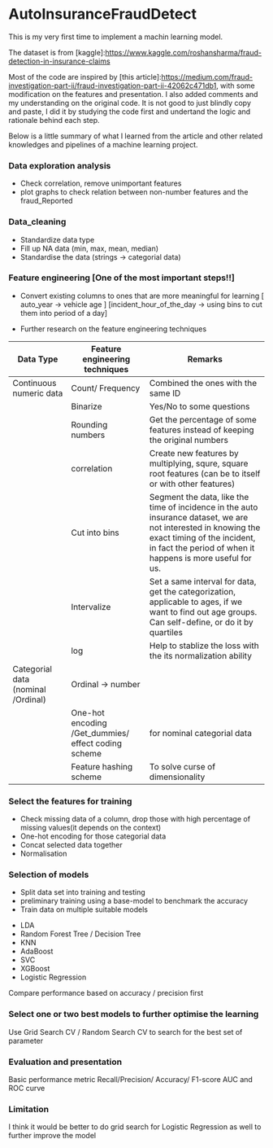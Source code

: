 # AutoInsuranceFraudDetect

This is my very first time to implement a machin learning model.

The dataset is from [kaggle]:https://www.kaggle.com/roshansharma/fraud-detection-in-insurance-claims

Most of the code are inspired by [this article]:https://medium.com/fraud-investigation-part-ii/fraud-investigation-part-ii-42062c471db1, with some modification on the features and presentation. I also added comments and my understanding on the original code. It is not good to just blindly copy and paste, I did it by studying the code first and undertand the logic and rationale behind each step. 

Below is a little summary of what I learned from the article and other related knowledges and pipelines of a machine learning project.

### Data exploration analysis

* Check correlation, remove unimportant features
* plot graphs to check relation between non-number features and the fraud_Reported

### Data_cleaning
* Standardize data type
* Fill up NA data (min, max, mean, median)
* Standardise the data (strings -> categorial data)


### Feature engineering [One of the most important steps!!]
* Convert existing columns to ones that are more meaningful for learning
[ auto_year -> vehicle age ]
[incident_hour_of_the_day -> using bins to cut them into period of a day]

* Further research on the feature engineering techniques
 
| Data Type                          | Feature engineering techniques                       | Remarks                                                                                                                                                                                                     |
|------------------------------------|------------------------------------------------------|-------------------------------------------------------------------------------------------------------------------------------------------------------------------------------------------------------------|
| Continuous numeric data            | Count/ Frequency                                     | Combined the ones with the same ID                                                                                                                                                                          |
|                                    | Binarize                                             | Yes/No to some questions                                                                                                                                                                                    |
|                                    | Rounding numbers	                                     | Get the percentage of some features instead of keeping the original numbers                                                                                                                                 |
|                                    | correlation                                          | Create new features by multiplying, squre, square root features (can be to itself or with other features)                                                                                                   |
|                                    | Cut into bins                                        | Segment the data, like the time of incidence in the auto insurance dataset, we are not interested in knowing the exact timing of the incident, in fact the period of when it happens is more useful for us. |
|                                    | Intervalize                                          | Set a same interval for data, get the categorization, applicable to ages, if we want to find out age groups.  Can self-define, or do it by quartiles                                                        |
|                                    | log                                                  | Help to stablize the loss with the its normalization ability                                                                                                                                                |
| Categorial data (nominal /Ordinal) | Ordinal -> number                                    |                                                                                                                                                                                                             |
|                                    |  One-hot encoding /Get_dummies/ effect coding scheme | for nominal categorial data                                                                                                                                                                                 |
|                                    | Feature hashing scheme                               | To solve curse of dimensionality                                                                                                                                                                            |


### Select the features for training 
* Check missing data of a column, drop those with high percentage of missing values(it depends on the context)
* One-hot encoding for those categorial data
* Concat selected data together 
* Normalisation

### Selection of models 
* Split data set into training and testing
* preliminary training using a base-model to benchmark the accuracy
* Train data on multiple suitable models

- LDA
- Random Forest Tree / Decision Tree
- KNN
- AdaBoost
- SVC
- XGBoost
- Logistic Regression

Compare performance based on accuracy / precision first

### Select one or two best models to further optimise the learning
Use Grid Search CV / Random Search CV to search for the best set of parameter


### Evaluation and presentation
Basic performance metric 
Recall/Precision/ Accuracy/ F1-score
AUC and ROC curve 


### Limitation

I think it would be better to do grid search for Logistic Regression as well to further improve the model


